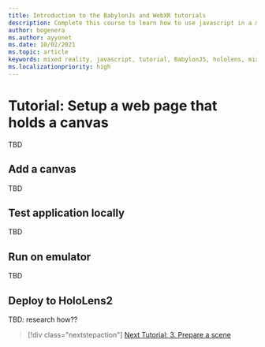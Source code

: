 ```yaml
---
title: Introduction to the BabylonJs and WebXR tutorials
description: Complete this course to learn how to use javascript in a mixed reality application.
author: bogenera
ms.author: ayyonet
ms.date: 10/02/2021
ms.topic: article
keywords: mixed reality, javascript, tutorial, BabylonJS, hololens, mixed reality, UWP, Windows 10
ms.localizationpriority: high
---
```


# Tutorial: Setup a web page that holds a canvas

TBD

## Add a canvas

TBD

## Test application locally

TBD

## Run on emulator

TBD

## Deploy to HoloLens2

TBD: research how??

> [!div class="nextstepaction"]
> [Next Tutorial: 3. Prepare a scene](prepare-scene-03.md)